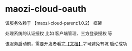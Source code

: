 # maozi-cloud-oauth

该服务依赖于 【maozi-cloud-parent:1.0.2】 框架

处理系统的认证授权 比如 客户端管理、三方登录授权  等

该服务启动前，需要开发者看完[【文档】](https://www.yuque.com/pengjinlong/maozi-cloud-parent)才可避免有坑 启动成功